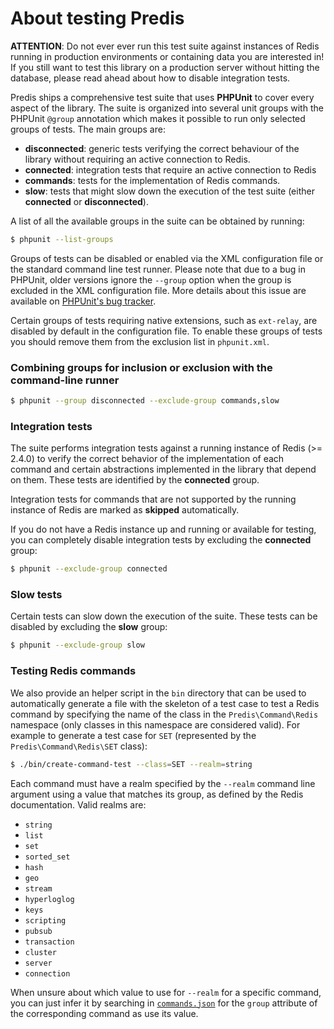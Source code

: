 # About testing Predis #

__ATTENTION__: Do not ever ever run this test suite against instances of Redis running in production
environments or containing data you are interested in! If you still want to test this library on a
production server without hitting the database, please read ahead about how to disable integration
tests.

Predis ships a comprehensive test suite that uses __PHPUnit__ to cover every aspect of the library.
The suite is organized into several unit groups with the PHPUnit `@group` annotation which makes it
possible to run only selected groups of tests. The main groups are:

  - __disconnected__: generic tests verifying the correct behaviour of the library without requiring
    an active connection to Redis.
  - __connected__: integration tests that require an active connection to Redis
  - __commands__: tests for the implementation of Redis commands.
  - __slow__: tests that might slow down the execution of the test suite (either __connected__ or
    __disconnected__).

A list of all the available groups in the suite can be obtained by running:

```bash
$ phpunit --list-groups
```

Groups of tests can be disabled or enabled via the XML configuration file or the standard command
line test runner. Please note that due to a bug in PHPUnit, older versions ignore the `--group`
option when the group is excluded in the XML configuration file. More details about this issue are
available on [PHPUnit's bug tracker](http://github.com/sebastianbergmann/phpunit/issues/320).

Certain groups of tests requiring native extensions, such as `ext-relay`, are
disabled by default in the configuration file. To enable these groups of tests you should remove
them from the exclusion list in `phpunit.xml`.

### Combining groups for inclusion or exclusion with the command-line runner ###

```bash
$ phpunit --group disconnected --exclude-group commands,slow
```

### Integration tests ###

The suite performs integration tests against a running instance of Redis (>= 2.4.0) to verify the
correct behavior of the implementation of each command and certain abstractions implemented in the
library that depend on them. These tests are identified by the __connected__ group.

Integration tests for commands that are not supported by the running instance of Redis are marked as
__skipped__ automatically.

If you do not have a Redis instance up and running or available for testing, you can completely
disable integration tests by excluding the __connected__ group:

```bash
$ phpunit --exclude-group connected
```

### Slow tests ###

Certain tests can slow down the execution of the suite. These tests can be disabled by excluding the
__slow__ group:

```bash
$ phpunit --exclude-group slow
```

### Testing Redis commands ###

We also provide an helper script in the `bin` directory that can be used to automatically generate a
file with the skeleton of a test case to test a Redis command by specifying the name of the class
in the `Predis\Command\Redis` namespace (only classes in this namespace are considered valid).
For example to generate a test case for `SET` (represented by the `Predis\Command\Redis\SET` class):

```bash
$ ./bin/create-command-test --class=SET --realm=string
```

Each command must have a realm specified by the `--realm` command line argument using a value that
matches its group, as defined by the Redis documentation. Valid realms are:

- `string`
- `list`
- `set`
- `sorted_set`
- `hash`
- `geo`
- `stream`
- `hyperloglog`
- `keys`
- `scripting`
- `pubsub`
- `transaction`
- `cluster`
- `server`
- `connection`

When unsure about which value to use for `--realm` for a specific command, you can just infer it by
searching in [`commands.json`](https://github.com/redis/redis-doc/blob/master/commands.json) for the
`group` attribute of the corresponding command as use its value.
